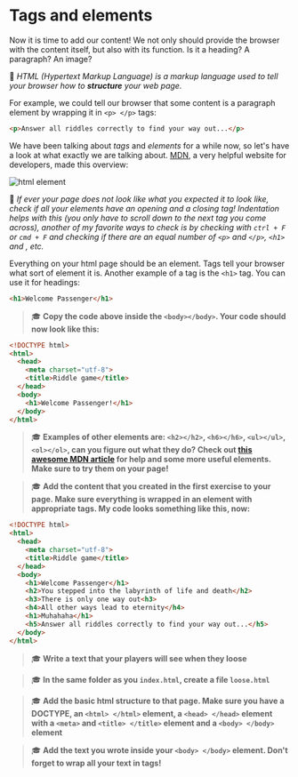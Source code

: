 # Tags and elements

Now it is time to add our content! We not only should provide the browser
with the content itself, but also with its function. Is it a heading? A paragraph? An image?

🙋 *HTML (Hypertext Markup Language) is a markup language used to tell your browser how to **structure** your web page.*

For example, we could tell our browser that some content is a paragraph element by wrapping it in `<p> </p>` tags:

```HTML
<p>Answer all riddles correctly to find your way out...</p>
```

We have been talking about *tags* and *elements* for a while now, so let's have a look at what exactly we are talking about. [MDN](https://developer.mozilla.org/en-US/docs/Learn/HTML/Introduction_to_HTML/Getting_started), a very helpful website for developers, made this overview:

![html element](https://mdn.mozillademos.org/files/9347/grumpy-cat-small.png)

🙋 *If ever your page does not look like what you expected it to look like, check if all your elements have an opening and a closing tag! Indentation helps with this (you only have to scroll down to the next tag you come across), another of my favorite ways to check is by checking with `ctrl + F` or `cmd + F` and checking if there are an equal number of `<p>` and `</p>`, `<h1>` and </h1>, etc.*

Everything on your html page should be an element. Tags tell your browser what sort of element it is. Another example of a tag is the `<h1>` tag. You can use it for headings:

```HTML
<h1>Welcome Passenger</h1>
```

>  🎓 **Copy the code above inside the `<body></body>`. Your code should now look like this:**

```HTML
<!DOCTYPE html>
<html>
  <head>
    <meta charset="utf-8">
    <title>Riddle game</title>
  </head>
  <body>
    <h1>Welcome Passenger!</h1>
  </body>
</html>
```

>  🎓 **Examples of other elements are: `<h2></h2>`, `<h6></h6>`, `<ul></ul>`, `<ol></ol>`, can you figure out what they do? Check out [this awesome MDN article](https://developer.mozilla.org/en-US/docs/Learn/Getting_started_with_the_web/HTML_basics) for help and some more useful elements. Make sure to try them on your page!**

>  🎓 **Add the content that you created in the first exercise to your page. Make sure everything is wrapped in an element with appropriate tags. My code looks something like this, now:**

```HTML
<!DOCTYPE html>
<html>
  <head>
    <meta charset="utf-8">
    <title>Riddle game</title>
  </head>
  <body>
    <h1>Welcome Passenger</h1>
    <h2>You stepped into the labyrinth of life and death</h2>
    <h3>There is only one way out<h3>
    <h4>All other ways lead to eternity</h4>
    <h1>Muhahaha</h1>
    <h5>Answer all riddles correctly to find your way out...</h5>
  </body>
</html>
```
>  🎓 **Write a text that your players will see when they loose**

>  🎓 **In the same folder as you `index.html`, create a file `loose.html`**

>  🎓 **Add the basic html structure to that page. Make sure you have a DOCTYPE, an `<html> </html>` element, a `<head> </head>` element with a `<meta>` and `<title> </title>` element and a `<body> </body>` element**

>  🎓 **Add the text you wrote inside your `<body> </body>` element. Don't forget to wrap all your text in tags!**
